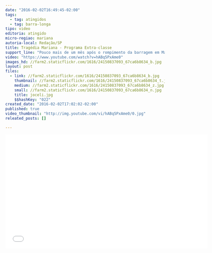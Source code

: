 ```yaml
---
date: "2016-02-02T16:49:45-02:00"
tags:
  - tag: atingidos
  - tag: barra-longa
tipo: video
editoria: atingido
micro-regiao: mariana
autoria-local: Redação/SP
title: Tragédia Mariana - Programa Extra-classe
support_line: "Pouco mais de um mês após o rompimento da barragem em Mariana, a equipe do programa Extra-Classe, mantido pelo Sindicato dos Professores de Minas Gerais, visitou Barra Longa (MG), uma das cidades atingidas pelo crime da Samarco."
video: "https://www.youtube.com/watch?v=hABq5PxAme0"
images_hd: //farm2.staticflickr.com/1616/24150837093_67ca6b8634_b.jpg
layout: post
files:
  - link: //farm2.staticflickr.com/1616/24150837093_67ca6b8634_b.jpg
    thumbnail: //farm2.staticflickr.com/1616/24150837093_67ca6b8634_t.jpg
    medium: //farm2.staticflickr.com/1616/24150837093_67ca6b8634_z.jpg
    small: //farm2.staticflickr.com/1616/24150837093_67ca6b8634_n.jpg
    title: joceli.jpg
    $$hashKey: "022"
created_date: "2016-02-02T17:02:02-02:00"
published: true
video_thumbnail: "http://img.youtube.com/vi/hABq5PxAme0/0.jpg"
releated_posts: []

---
```

<p><iframe allowfullscreen="" frameborder="0" height="360" src="//www.youtube.com/embed/hABq5PxAme0" width="640"></iframe></p>

